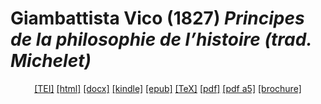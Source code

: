 # Giambattista Vico (1827)  <em>Principes de la philosophie de l’histoire (trad. Michelet)</em> 

<header> <a target="_blank" title="Source XML/TEI" class="mime48 tei" href="https://hurlus.github.io/tei/vico1827_michelet.xml">[TEI]</a>  <a target="_blank" title="HTML une page" class="mime48 html" href="https://hurlus.github.io/vico1827_michelet/vico1827_michelet.html">[html]</a>  <a target="_blank" title="Bureautique (LibreOffice, MS.Word)" class="mime48 docx" href="https://hurlus.github.io/vico1827_michelet/vico1827_michelet.docx">[docx]</a>  <a target="_blank" title="Amazon.kindle" class="mime48 mobi" href="https://hurlus.github.io/vico1827_michelet/vico1827_michelet.mobi">[kindle]</a>  <a target="_blank" title="EPUB, pour liseuses et téléphones" class="mime48 epub" href="https://hurlus.github.io/vico1827_michelet/vico1827_michelet.epub">[epub]</a>  <a target="_blank" title="LaTeX" class="mime48 tex" href="https://hurlus.github.io/vico1827_michelet/vico1827_michelet.tex">[TeX]</a>  <a target="_blank" title="PDF à imprimer, A4 2 colonnes" class="mime48 pdf" href="https://hurlus.github.io/vico1827_michelet/vico1827_michelet.pdf">[pdf]</a>  <a target="_blank" title="PDF à lire, A5 une colonne" class="mime48 a5" href="https://hurlus.github.io/vico1827_michelet/vico1827_michelet_a5.pdf">[pdf a5]</a>  <a target="_blank" title="Brochure à agrafer, pdf imposé pour imprimante recto/verso" class="mime48 brochure" href="https://hurlus.github.io/vico1827_michelet/vico1827_michelet_brochure.pdf">[brochure]</a> </header>
